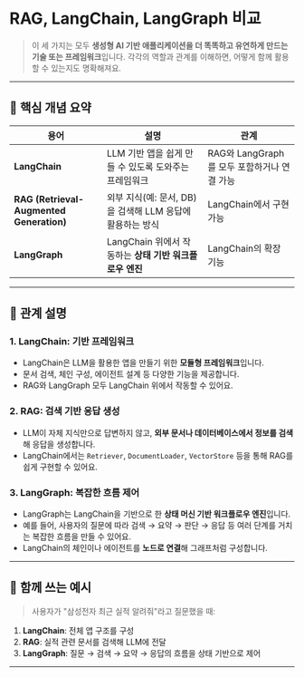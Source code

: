# RAG, LangChain, LangGraph 비교
> 이 세 가지는 모두 **생성형 AI 기반 애플리케이션을 더 똑똑하고 유연하게 만드는 기술 또는 프레임워크**입니다.
> 각각의 역할과 관계를 이해하면, 어떻게 함께 활용할 수 있는지도 명확해져요.

---

## 🧠 핵심 개념 요약

| 용어 | 설명 | 관계 |
|------|------|------|
| **LangChain** | LLM 기반 앱을 쉽게 만들 수 있도록 도와주는 프레임워크 | RAG와 LangGraph를 모두 포함하거나 연결 가능 |
| **RAG (Retrieval-Augmented Generation)** | 외부 지식(예: 문서, DB)을 검색해 LLM 응답에 활용하는 방식 | LangChain에서 구현 가능 |
| **LangGraph** | LangChain 위에서 작동하는 **상태 기반 워크플로우 엔진** | LangChain의 확장 기능 |

---

## 🔗 관계 설명

### 1. **LangChain: 기반 프레임워크**
- LangChain은 LLM을 활용한 앱을 만들기 위한 **모듈형 프레임워크**입니다.
- 문서 검색, 체인 구성, 에이전트 설계 등 다양한 기능을 제공합니다.
- RAG와 LangGraph 모두 LangChain 위에서 작동할 수 있어요.

### 2. **RAG: 검색 기반 응답 생성**
- LLM이 자체 지식만으로 답변하지 않고, **외부 문서나 데이터베이스에서 정보를 검색**해 응답을 생성합니다.
- LangChain에서는 `Retriever`, `DocumentLoader`, `VectorStore` 등을 통해 RAG를 쉽게 구현할 수 있어요.

### 3. **LangGraph: 복잡한 흐름 제어**
- LangGraph는 LangChain을 기반으로 한 **상태 머신 기반 워크플로우 엔진**입니다.
- 예를 들어, 사용자의 질문에 따라 검색 → 요약 → 판단 → 응답 등 여러 단계를 거치는 복잡한 흐름을 만들 수 있어요.
- LangChain의 체인이나 에이전트를 **노드로 연결**해 그래프처럼 구성합니다.

---

## 🎯 함께 쓰는 예시

> 사용자가 "삼성전자 최근 실적 알려줘"라고 질문했을 때:

1. **LangChain**: 전체 앱 구조를 구성
2. **RAG**: 실적 관련 문서를 검색해 LLM에 전달
3. **LangGraph**: 질문 → 검색 → 요약 → 응답의 흐름을 상태 기반으로 제어

---
